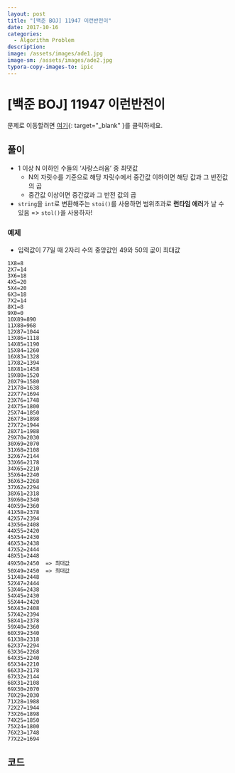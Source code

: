 ```yaml
---
layout: post
title: "[백준 BOJ] 11947 이런반전이"
date: 2017-10-16
categories:
  - Algorithm Problem
description: 
image: /assets/images/ade1.jpg
image-sm: /assets/images/ade2.jpg
typora-copy-images-to: ipic
---
```


# [백준 BOJ] 11947 이런반전이

문제로 이동할려면 [여기](https://www.acmicpc.net/problem/11947){: target="_blank" }를 클릭하세요.

## 풀이

- 1 이상 N 이하인 수들의 ‘사랑스러움’ 중 최댓값
  - N의 자릿수를 기준으로 해당 자릿수에서 중간값 이하이면 해당 값과 그 반전값의 곱
  - 중간값 이상이면 중간값과 그 반전 값의 곱
- `string`을 `int`로 변환해주는 `stoi()`를 사용하면 범위초과로 **런타임 에러**가 날 수 있음 => `stol()`을 사용하자! 


### 예제

- 입력값이 77일 때 2자리 수의 중앙값인 49와 50의 곲이 최대값

```
1X8=8
2X7=14
3X6=18
4X5=20
5X4=20
6X3=18
7X2=14
8X1=8
9X0=0
10X89=890
11X88=968
12X87=1044
13X86=1118
14X85=1190
15X84=1260
16X83=1328
17X82=1394
18X81=1458
19X80=1520
20X79=1580
21X78=1638
22X77=1694
23X76=1748
24X75=1800
25X74=1850
26X73=1898
27X72=1944
28X71=1988
29X70=2030
30X69=2070
31X68=2108
32X67=2144
33X66=2178
34X65=2210
35X64=2240
36X63=2268
37X62=2294
38X61=2318
39X60=2340
40X59=2360
41X58=2378
42X57=2394
43X56=2408
44X55=2420
45X54=2430
46X53=2438
47X52=2444
48X51=2448
49X50=2450  => 최대값
50X49=2450  => 최대값
51X48=2448
52X47=2444
53X46=2438
54X45=2430
55X44=2420
56X43=2408
57X42=2394
58X41=2378
59X40=2360
60X39=2340
61X38=2318
62X37=2294
63X36=2268
64X35=2240
65X34=2210
66X33=2178
67X32=2144
68X31=2108
69X30=2070
70X29=2030
71X28=1988
72X27=1944
73X26=1898
74X25=1850
75X24=1800
76X23=1748
77X22=1694
```

## 코드  


<script src="https://gist.github.com/jiwondh/b55a8b1951840bf9801863d7632e0de0.js"></script>









